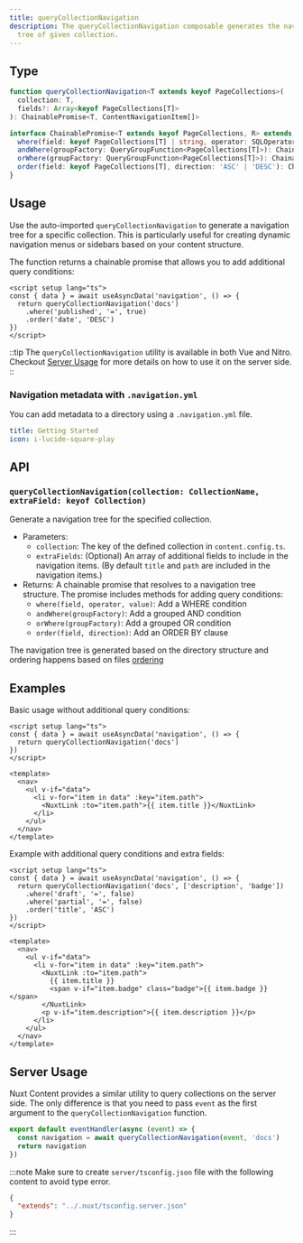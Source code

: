 ```yaml
---
title: queryCollectionNavigation
description: The queryCollectionNavigation composable generates the navigation
  tree of given collection.
---
```


## Type

```ts
function queryCollectionNavigation<T extends keyof PageCollections>(
  collection: T,
  fields?: Array<keyof PageCollections[T]>
): ChainablePromise<T, ContentNavigationItem[]>

interface ChainablePromise<T extends keyof PageCollections, R> extends Promise<R> {
  where(field: keyof PageCollections[T] | string, operator: SQLOperator, value?: unknown): ChainablePromise<T, R>
  andWhere(groupFactory: QueryGroupFunction<PageCollections[T]>): ChainablePromise<T, R>
  orWhere(groupFactory: QueryGroupFunction<PageCollections[T]>): ChainablePromise<T, R>
  order(field: keyof PageCollections[T], direction: 'ASC' | 'DESC'): ChainablePromise<T, R>
}
```

## Usage

Use the auto-imported `queryCollectionNavigation` to generate a navigation tree for a specific collection. This is particularly useful for creating dynamic navigation menus or sidebars based on your content structure.

The function returns a chainable promise that allows you to add additional query conditions:

```vue [pages/[...slug\\].vue]
<script setup lang="ts">
const { data } = await useAsyncData('navigation', () => {
  return queryCollectionNavigation('docs')
    .where('published', '=', true)
    .order('date', 'DESC')
})
</script>
```

::tip
The `queryCollectionNavigation` utility is available in both Vue and Nitro. Checkout [Server Usage](#server-usage) for more details on how to use it on the server side.
::

### Navigation metadata with `.navigation.yml`

You can add metadata to a directory using a `.navigation.yml` file.

```yml [.navigation.yml]
title: Getting Started
icon: i-lucide-square-play
```

## API

### `queryCollectionNavigation(collection: CollectionName, extraField: keyof Collection)`

Generate a navigation tree for the specified collection.

- Parameters:
  - `collection`: The key of the defined collection in `content.config.ts`.
  - `extraFields`: (Optional) An array of additional fields to include in the navigation items. (By default `title` and `path` are included in the navigation items.)
- Returns: A chainable promise that resolves to a navigation tree structure. The promise includes methods for adding query conditions:
  - `where(field, operator, value)`: Add a WHERE condition
  - `andWhere(groupFactory)`: Add a grouped AND condition
  - `orWhere(groupFactory)`: Add a grouped OR condition
  - `order(field, direction)`: Add an ORDER BY clause

The navigation tree is generated based on the directory structure and ordering happens based on files [ordering](/docs/collections/types#ordering-files)

## Examples

Basic usage without additional query conditions:

```vue [pages/[...slug\\].vue]
<script setup lang="ts">
const { data } = await useAsyncData('navigation', () => {
  return queryCollectionNavigation('docs')
})
</script>

<template>
  <nav>
    <ul v-if="data">
      <li v-for="item in data" :key="item.path">
        <NuxtLink :to="item.path">{{ item.title }}</NuxtLink>
      </li>
    </ul>
  </nav>
</template>
```

Example with additional query conditions and extra fields:

```vue [pages/[...slug\\].vue]
<script setup lang="ts">
const { data } = await useAsyncData('navigation', () => {
  return queryCollectionNavigation('docs', ['description', 'badge'])
    .where('draft', '=', false)
    .where('partial', '=', false)
    .order('title', 'ASC')
})
</script>

<template>
  <nav>
    <ul v-if="data">
      <li v-for="item in data" :key="item.path">
        <NuxtLink :to="item.path">
          {{ item.title }}
          <span v-if="item.badge" class="badge">{{ item.badge }}</span>
        </NuxtLink>
        <p v-if="item.description">{{ item.description }}</p>
      </li>
    </ul>
  </nav>
</template>
```


## Server Usage

Nuxt Content provides a similar utility to query collections on the server side. The only difference is that you need to pass `event` as the first argument to the `queryCollectionNavigation` function.

```ts [server/api/navigation.ts]
export default eventHandler(async (event) => {
  const navigation = await queryCollectionNavigation(event, 'docs')
  return navigation
})
```

:::note
Make sure to create `server/tsconfig.json` file with the following content to avoid type error.

```json
{
  "extends": "../.nuxt/tsconfig.server.json"
}
```
:::

